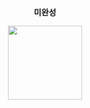 <div align="center">
  
### 미완성

</div>
<div align="center">
  <img src="https://github.com/806gw/Promotion_gbsw/assets/133763382/5e50bbf6-175e-41b6-b1a1-c93c09fb1ac6" width="150px"/>
  <!--
  ### 경북소프트웨어고등학교 홍보웹사이트
  #### 경소고를 홍보해보자
   ### used lang :computer: 
  ![React.js](https://img.shields.io/badge/React.js-02569B?style=round-square&logo=React&logoColor=white)
  ![TypeScript](https://img.shields.io/badge/TypeScript-3178C6?style=round-square&logo=TypeScript&logoColor=white)
  -->
</div>
